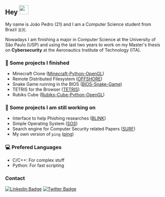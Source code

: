 ## Hey <img src="https://user-images.githubusercontent.com/42378118/110234147-e3259600-7f4e-11eb-95be-0c4047144dea.gif" width="30">

My name is João Pedro (21) and I am a Computer Science student from Brazil 🇧🇷.

Nowadays I am finishing a major in Computer Science at the University of São Paulo (USP) and using the last two years to work on my Master's thesis on **Cybersecurity** at the Aeronautics Institute of Technology (ITA).

### 📎 Some projects I finished
- Minecraft Clone ([Minecraft-Python-OpenGL](https://github.com/joaofavoretti/Minecraft-Python-OpenGL))
- Remote Distributed Filesystem ([OFFSHORE](https://github.com/joaofavoretti/OFFSHORE))
- Snake Game running in the BIOS ([BIOS-Snake-Game](https://github.com/joaofavoretti/BIOS-Snake-Game))
- TETRIS for the Browser ([TETRIS](https://github.com/joaofavoretti/TETRIS))
- Rubiks Cube ([Rubiks-Cube-Python-OpenGL](https://github.com/joaofavoretti/Rubiks-Cube-Python-OpenGL))

### 🔭 Some projects I am still working on
- Interface to help Phishing researches ([BLINK](https://github.com/joaofavoretti/BLINK))
- Simple Operating System ([SOS](https://github.com/joaofavoretti/SOS))
- Search engine for Computer Security related Papers ([SURF](https://github.com/joaofavoretti/SURF))
- My own version of `ping` ([ping](https://github.com/joaofavoretti/ping))

### 💻 Prefered Languages
- C/C++: For complex stuff
- Python: For fast scripting

### Contact
[![Linkedin Badge](https://img.shields.io/badge/-João_Pedro_Favoretti-blue?style=flat-square&logo=Linkedin&logoColor=white&link=https://www.linkedin.com/in/jo%C3%A3o-pedro-favoretti)](https://www.linkedin.com/in/jo%C3%A3o-pedro-favoretti)
[![Twitter Badge](https://img.shields.io/badge/-@jfavoretti-1ca0f1?style=flat-square&labelColor=1ca0f1&logo=twitter&logoColor=white&link=https://twitter.com/jfavoretti)](https://twitter.com/jfavoretti)

<!--

Here are some ideas to get you started:

- 🔭 I’m currently working on ...
- 🌱 I’m currently learning ...
- 👯 I’m looking to collaborate on ...
- 🤔 I’m looking for help with ...
- 💬 Ask me about ...
- 📫 How to reach me: ...
- 😄 Pronouns: ...
- ⚡ Fun fact: ...
-->
